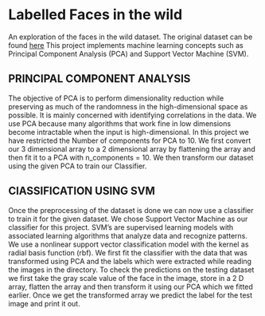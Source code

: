 # Labelled Faces in the wild
An exploration of the faces in the wild dataset.
The original dataset can be found [here](http://vis-www.cs.umass.edu/lfw/)
This project implements machine learning concepts such as Principal Component Analysis (PCA) and Support Vector Machine (SVM).

## PRINCIPAL COMPONENT ANALYSIS 
The objective of PCA is to perform dimensionality reduction while preserving as much of the randomness in the high-dimensional space as 
possible. It is mainly concerned with identifying correlations in the data. We use PCA because many algorithms that work fine in low 
dimensions become intractable when the input is high-dimensional. In this project we have restricted the Number of components for PCA to 10. 
We first convert our 3 dimensional array to a 2 dimensional array by flattening the array and then fit it to a PCA with n_components = 10. 
We then transform our dataset using the given PCA to train our Classifier.

## ClASSIFICATION USING SVM
Once the preprocessing of the dataset is done we can now use a classifier to train it for the given dataset. We chose Support Vector 
Machine as our classifier for this project. SVM’s are supervised learning models with associated learning algorithms that analyze data 
and recognize patterns. We use a nonlinear support vector classification model with the kernel as radial basis function (rbf). We first 
fit the classifier with the data that was transformed using PCA and the labels which were extracted while reading the images in the 
directory. To check the predictions on the testing dataset we first take the gray scale value of the face in the image, store in a 2 D 
array, flatten the array and then transform it using our PCA which we fitted earlier. Once we get the transformed array we predict the 
label for the test image and print it out.
